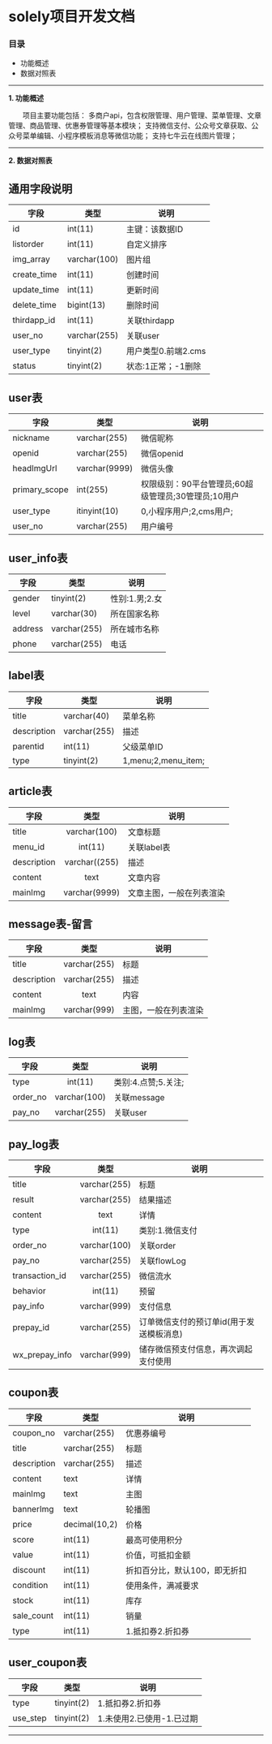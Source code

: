 # solely项目开发文档

### 目录

- 功能概述
- 数据对照表


---

**1\. 功能概述**

&emsp;&emsp;项目主要功能包括：
多商户api，包含权限管理、用户管理、菜单管理、文章管理、商品管理、优惠券管理等基本模块；
支持微信支付、公众号文章获取、公众号菜单编辑、小程序模板消息等微信功能；
支持七牛云在线图片管理；

---
**2\. 数据对照表**

## 通用字段说明

| 字段 | 类型 | 说明 |
| ------    | ------  | ------ | 
| id | int(11)| 主键：该数据ID |
| listorder | int(11) | 自定义排序 |
| img_array | varchar(100) | 图片组 |
| create_time | int(11) | 创建时间 |
| update_time | int(11) | 更新时间 |
| delete_time | bigint(13) | 删除时间 |
| thirdapp_id | int(11) | 关联thirdapp |
| user_no | varchar(255) | 关联user |
| user_type | tinyint(2) | 用户类型0.前端2.cms |
| status | tinyint(2) | 状态:1正常；-1删除 |



## user表

| 字段 | 类型 | 说明 |
| ------    | ------  | ------ | 
| nickname | varchar(255) | 微信昵称 |
| openid | varchar(255)| 微信openid |
| headImgUrl | varchar(9999) | 微信头像 |
| primary_scope| int(255) | 权限级别：90平台管理员;60超级管理员;30管理员;10用户 |
| user_type| itinyint(10) | 0,小程序用户;2,cms用户; |
| user_no| varchar(255)|用户编号|



## user_info表

| 字段 | 类型 | 说明 |
| ------    | ------  | ------ | 
| gender | tinyint(2) | 性别:1.男;2.女 |
| level | varchar(30) |  所在国家名称 |
| address | varchar(255) | 所在城市名称 |
| phone | varchar(255) | 电话 |



## label表

| 字段 | 类型 | 说明 |
| ------    | ------  | ------  | 
| title | varchar(40) | 菜单名称 |
| description| varchar(255) | 描述 |
| parentid| int(11) | 父级菜单ID |
| type | tinyint(2) |  1,menu;2,menu_item; |



## article表

| 字段 | 类型 | 说明 |
| ------    |  :------:  | ------  | 
| title | varchar(100) | 文章标题 |
| menu_id | int(11) | 关联label表 |
| description | varchar((255) | 描述 |
| content | text | 文章内容 |
| mainImg | varchar(9999) | 文章主图，一般在列表渲染 |



## message表-留言

| 字段 | 类型 | 说明 |
| ------    |  :------:  | ------  | 
| title | varchar(255) | 标题 |
| description | varchar(255) | 描述 |
| content | text | 内容 |
| mainImg | varchar(999) | 主图，一般在列表渲染 |



## log表

| 字段 | 类型 | 说明 |
| ------    |  :------:  | ------  | 
| type | int(11) | 类别:4.点赞;5.关注; |
| order_no | varchar(100) | 关联message |
| pay_no | varchar(255) | 关联user |



## pay_log表

| 字段 | 类型 | 说明 |
| ------    |  :------:  | ------  | 
| title | varchar(255) | 标题 |
| result | varchar(255) | 结果描述 |
| content | text | 详情 |
| type | int(11) | 类别:1.微信支付 |
| order_no | varchar(100) | 关联order |
| pay_no | varchar(255) | 关联flowLog |
| transaction_id | varchar(255) | 微信流水 |
| behavior | int(11) | 预留 |
| pay_info | varchar(999) | 支付信息 |
| prepay_id | varchar(255) | 订单微信支付的预订单id(用于发送模板消息) |
| wx_prepay_info | varchar(999) | 储存微信预支付信息，再次调起支付使用 |



## coupon表

| 字段 | 类型 | 说明 |
| ------    | ------  | ------ | 
| coupon_no | varchar(255) | 优惠券编号 |
| title | varchar(255) | 标题 |
| description | varchar(255) | 描述 |
| content | text | 详情 |
| mainImg | text | 主图 |
| bannerImg | text | 轮播图 |
| price | decimal(10,2) | 价格 |
| score | int(11) | 最高可使用积分 |
| value | int(11) | 价值，可抵扣金额 |
| discount | int(11) | 折扣百分比，默认100，即无折扣 |
| condition | int(11) | 使用条件，满减要求 |
| stock | int(11) | 库存 |
| sale_count | int(11) | 销量 |
| type | int(11) | 1.抵扣券2.折扣券 |



## user_coupon表

| 字段 | 类型 | 说明 |
| ------    | ------  | ------ | 
| type | tinyint(2) | 1.抵扣券2.折扣券 |
| use_step | tinyint(2) | 1.未使用2.已使用-1.已过期 |


---